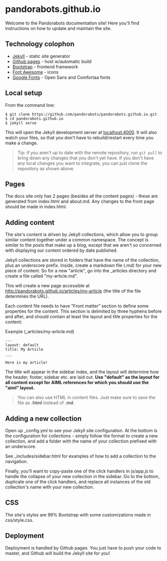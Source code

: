 # pandorabots.github.io

Welcome to the Pandorabots documentation site! Here you'll find instructions on
how to update and maintain the site.

## Technology colophon

- [Jekyll](https://jekyllrb.com/) - static site generator
- [Github pages](https://pages.github.com/) - host w/automatic build
- [Bootstrap](http://getbootstrap.com/) - frontend framework
- [Font Awesome](https://fortawesome.github.io/Font-Awesome/) - icons
- [Google Fonts](https://www.google.com/fonts) - Open Sans and Comfortaa fonts

## Local setup

From the command line:

```
$ git clone https://github.com/pandorabots/pandorabots.github.io.git
$ cd pandorabots.github.io
$ jekyll serve
```

This will open the Jekyll development server at
[localhost:4000](http://localhost:4000). It will also watch your files, so that
you don't have to rebuild/restart every time you make a change.

> Tip: if you aren't up to date with the remote repository, run `git pull` to
bring down any changes that you don't yet have. If you don't have any local
changes you want to integrate, you can just clone the repository as shown above.

## Pages

The docs site only has 2 pages (besides all the content pages) - these are generated
from index.html and about.md. Any changes to the front page should be made in index.html.

## Adding content

The site's content is driven by Jekyll collections, which allow you to group
similar content together under a common namespace. The concept is similar to the
posts that make up a blog, except that we aren't so concerned with displaying
our content ordered by date published.

Jekyll collections are stored in folders that have the name of the collection,
plus an underscore prefix. Inside, create a markdown file (.md) for your new
piece of content. So for a new "article", go into the _articles directory and
create a file called "my-article.md".

This will create a new page accessible at
http://pandorabots.github.io/articles/my-article (the title of the file
determines the URL).

Each content file needs to have "Front matter" section to define some properties
for the content. This section is delimited by three hyphens before and after,
and should contain at least the layout and title properties for the content:


Example (_articles/my-article.md)

```
---
layout: default
title: My Article
___

Here is my article!
```

The title will appear in the sidebar index, and the layout
will determine how the header, footer, sidebar etc. are laid out. **Use
"default" as the layout for all content except for AIML references for which you
should use the "aiml" layout.**

> You can also use HTML in content files. Just make sure to save the file as
**.html** instead of **.md**.

## Adding a new collection

Open up _config.yml to see your Jekyll site configuration. At the bottom is the configuration for collections - simply follow the format
to create a new collection, and add a folder with the name of your
collection prefixed with an underscore.

See _includes/sidebar.html for examples of how to add a collection to the navigation.

Finally, you'll want to copy-paste one of the click handlers in js/app.js to handle the collapse of your
new collection in the sidebar. Go to the bottom, duplicate one of the click handlers, and replace all instances of the old
collection's name with your new collection.

## CSS

The site's styles are 99% Bootstrap with some customizations made in css/style.css.

## Deployment

Deployment is handled by Github pages. You just have to push your code
to master, and Github will build the Jekyll site for you!
